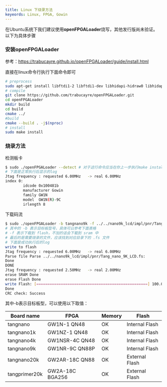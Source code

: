 ```yaml
---
title: Linux 下烧录方法
keyeords: Linux, FPGA, Gowin
---
```


在Ubuntu系统下我们建议使用**openFPGALoader**烧写，其他发行版尚未验证。以下为具体步骤

### 安装openFPGALoader

参考：https://trabucayre.github.io/openFPGALoader/guide/install.html

直接在linux命令行执行下面命令即可

```bash
# preprocess
sudo apt-get install libftdi1-2 libftdi1-dev libhidapi-hidraw0 libhidapi-dev libudev-dev zlib1g-dev cmake pkg-config make g++
# compile
git clone https://github.com/trabucayre/openFPGALoader.git
cd openFPGALoader
mkdir build
cd build
cmake ../ 
#build
cmake --build . -j$(nproc)
# install
sudo make install
```

### 烧录方法

检测板卡
```bash
$ sudo ./openFPGALoader --detect # 对于这行命令应当在你上一步执行make install的目录下执行 
# 下面是正常执行后显示的log
Jtag frequency : requested 6.00MHz   -> real 6.00MHz
index 0:
        idcode 0x100481b
        manufacturer Gowin
        family GW1N
        model  GW1N(R)-9C
        irlength 8
```

下载码流

```bash
$ sudo ./openFPGALoader -b tangnano9k -f ../../nano9k_lcd/impl/pnr/Tang_nano_9K_LCD.fs
# 其中的 -b 表示目标板型号，具体可以参考下面表格
# -f 表示下载到 flash，不加的话会下载到 sram 中
# 最后的是需要烧录的文件，应该找到对应目录下的 .fs 文件
# 下面是成功执行后的log
write to flash
Jtag frequency : requested 6.00MHz   -> real 6.00MHz  
Parse file Parse ../../nano9k_lcd/impl/pnr/Tang_nano_9K_LCD.fs: 
Done
DONE
Jtag frequency : requested 2.50MHz   -> real 2.00MHz  
erase SRAM Done
erase Flash Done
write Flash: [==================================================] 100.00%
Done
CRC check: Success

```

其中-b表示目标板型，可以使用以下取值：

| Board name    | FPGA            | Memory | Flash          |
| ------------- | --------------- | ------ | -------------- |
| tangnano      | GW1N-1 QN48     | OK     | Internal Flash |
| tangnano1k    | GW1NZ-1 QN48    | OK     | Internal Flash |
| tangnano4k    | GW1NSR-4C QN48  | OK     | Internal Flash |
| tangnano9k    | GW1NR-9C QN88P  | OK     | Internal Flash |
| tangnano20k   | GW2AR-18C QN88  | OK     | External Flash |
| tangprimer20k | GW2A-18C BGA256 | OK     | External Flash |